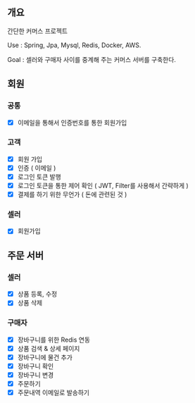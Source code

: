## 개요
간단한 커머스 프로젝트

Use : Spring, Jpa, Mysql, Redis, Docker, AWS.

Goal : 셀러와 구매자 사이를 중계해 주는 커머스 서버를 구축한다.

## 회원
### 공통
- [x] 이메일을 통해서 인증번호를 통한 회원가입


### 고객
- [x] 회원 가입
- [x] 인증 ( 이메일 )
- [x] 로그인 토큰 발행
- [x] 로그인 토큰을 통한 제어 확인 ( JWT, Filter를 사용해서 간략하게 )
- [x] 결제를 하기 위한 무언가 ( 돈에 관련된 것 )

### 셀러
- [x] 회원가입

## 주문 서버

### 셀러
 - [x] 상품 등록, 수정
 - [x] 상품 삭제

### 구매자
 - [x] 장바구니를 위한 Redis 연동
 - [x] 상품 검색 & 상세 페이지
 - [x] 장바구니에 물건 추가
 - [x] 장바구니 확인
 - [x] 장바구니 변경
 - [x] 주문하기
 - [x] 주문내역 이메일로 발송하기
